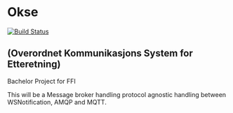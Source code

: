 # Okse
[![Build Status](https://fap.no/jenkins/job/okse/badge/icon)](https://fap.no/jenkins/job/okse/)
## (Overordnet Kommunikasjons System for Etteretning)

Bachelor Project for FFI

This will be a Message broker handling protocol agnostic handling between WSNotification, AMQP and MQTT.
